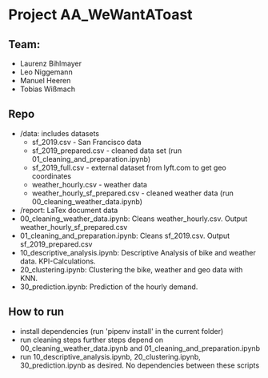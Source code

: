 # Project AA_WeWantAToast

## Team:
- Laurenz Bihlmayer
- Leo Niggemann
- Manuel Heeren
- Tobias Wißmach

## Repo
- /data: includes datasets
    - sf_2019.csv - San Francisco data
    - sf_2019_prepared.csv  - cleaned data set (run 01_cleaning_and_preparation.ipynb)
    - sf_2019_full.csv - external dataset from lyft.com to get geo coordinates
    - weather_hourly.csv - weather data
    - weather_hourly_sf_prepared.csv - cleaned weather data (run 00_cleaning_weather_data.ipynb)
- /report: LaTex document data
- 00_cleaning_weather_data.ipynb: Cleans weather_hourly.csv. Output weather_hourly_sf_prepared.csv
- 01_cleaning_and_preparation.ipynb: Cleans sf_2019.csv. Output sf_2019_prepared.csv
- 10_descriptive_analysis.ipynb: Descriptive Analysis of bike and weather data. KPI-Calculations.
- 20_clustering.ipynb: Clustering the bike, weather and geo data with KNN.
- 30_prediction.ipynb: Prediction of the hourly demand.

## How to run
- install dependencies  (run 'pipenv install' in the current folder)
- run cleaning steps further steps depend on 00_cleaning_weather_data.ipynb and 01_cleaning_and_preparation.ipynb
- run 10_descriptive_analysis.ipynb, 20_clustering.ipynb, 30_prediction.ipynb as desired. No dependencies between these scripts